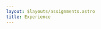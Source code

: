 ```yaml
---
layout: $layouts/assignments.astro
title: Experience
---
```


<!-- Add for more content in astro template under <slot></slot> -->
